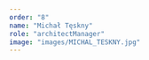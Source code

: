 ```yaml
---
order: "8"
name: "Michał Tęskny"
role: "architectManager"
image: "images/MICHAL_TESKNY.jpg"
---
```

